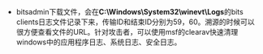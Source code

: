 - bitsadmin下载文件，会在**C:\Windows\System32\winevt\Logs**的bits clients日志文件记录下来，传输ID和结束ID分别为59，60。溯源的时候可以很方便查看文件的URL。针对攻击者，可以使用msf的clearav快速清理windows中的应用程序日志、系统日志、安全日志。